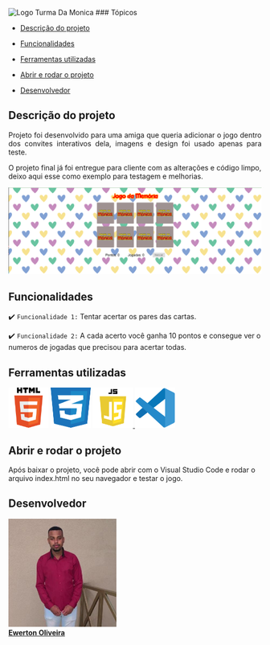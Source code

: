 <img src="https://github.com/EwertonOliveirax/Jogo-da-Memoria/blob/main/img/Turma_da_M%C3%B4nica_Logo.png" alt="Logo Turma Da Monica" width="200"/> ### Tópicos 

- [Descrição do projeto](#descrição-do-projeto)

- [Funcionalidades](#funcionalidades)

- [Ferramentas utilizadas](#ferramentas-utilizadas)

- [Abrir e rodar o projeto](#abrir-e-rodar-o-projeto)

- [Desenvolvedor](#desenvolvedor)

## Descrição do projeto 

<p align="justify">
 Projeto foi desenvolvido para uma amiga que queria adicionar o jogo dentro dos convites interativos dela, imagens e design foi usado apenas para teste.
 
 O projeto final já foi entregue para cliente com as alterações e código limpo, deixo aqui esse como exemplo para testagem e melhorias.
</p>

![Descrição do projeto Jogo-da-Memoria](https://github.com/EwertonOliveirax/Jogo-da-Memoria/blob/main/img/print-tela.png)
</p>

## Funcionalidades

:heavy_check_mark: `Funcionalidade 1:` Tentar acertar os pares das cartas.

:heavy_check_mark: `Funcionalidade 2:` A cada acerto você ganha 10 pontos e consegue ver o numeros de jogadas que precisou para acertar todas.

## Ferramentas utilizadas

<a href="https://developer.mozilla.org/pt-BR/docs/Web/HTML" target="_blank"> <img src="https://github.com/EwertonOliveirax/Ping-Pong/blob/main/img/logo_html5.png" alt="HTML5" width="80" height="80"/></a> <a href="https://developer.mozilla.org/en-US/docs/Web/CSS" target="_blank"> <img src="https://github.com/EwertonOliveirax/Jogo-da-Memoria/blob/main/img/css.png" alt="CSS3" width="80" height="80"/></a> <a href="https://www.javascript.com/about" target="_blank"> <img src="https://github.com/EwertonOliveirax/Ping-Pong/blob/main/img/logo_javaScript.png" alt="JavaScript" width="80" height="80"/> </a> <a href="https://code.visualstudio.com/" target="_blank"> <img src="https://github.com/EwertonOliveirax/Ping-Pong/blob/main/img/logo_visual.png" alt="VisualCode" width="80" height="80"/> </a>

###

## Abrir e rodar o projeto

Após baixar o projeto, você pode abrir com o Visual Studio Code e rodar o arquivo index.html no seu navegador e testar o jogo. 

## Desenvolvedor

[<img src="https://github.com/EwertonOliveirax/Ping-Pong/blob/main/img/desenvolvedor.jpg" width=215><br><b>Ewerton Oliveira</b>](https://github.com/EwertonOliveirax) 
